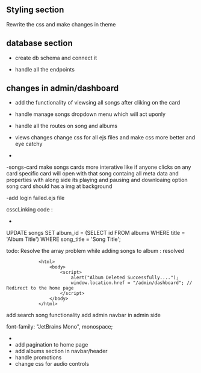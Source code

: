Styling section 
-
Rewrite the css and make changes in theme

database section
-
- create db schema and connect it

- handle all the endpoints

changes in admin/dashboard
-
- add the functionality of viewsing all songs after cliking on the card
- handle manage songs dropdown menu which will act uponly
- handle all the routes on song and albums


- views changes
change css for all ejs files and make css more better and eye catchy
-

-songs-card
make songs cards more interative like if anyone clicks on any card specific card will open with that song containg all meta data and properties with along side its playing and pausing and downloaing option
song card should has a img at background 

-add login failed.ejs file 



<!-- notes -->

csscLinking code : <link rel="stylesheet" href="/styles/admin/dashboard.css"> 

-

UPDATE songs
SET album_id = (SELECT id FROM albums WHERE title = 'Album Title')
WHERE song_title = 'Song Title';


todo: Resolve the array problem while adding songs to album : resolved



                <html>
                    <body>
                        <script>
                            alert("Album Deleted Successfully....");
                            window.location.href = "/admin/dashboard"; // Redirect to the home page
                        </script>
                    </body>
                </html>


add search song functionality
add admin navbar in admin side


<!-- primary font -->
 font-family: "JetBrains Mono", monospace;


 -
- add pagination to home page
- add albums section in navbar/header
- handle promotions
- change css for audio controls
